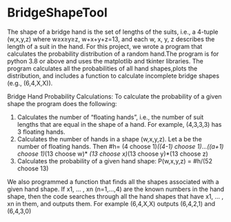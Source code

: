 # BridgeShapeTool
The shape of a bridge hand is the set of lengths of the suits, i.e., a 4-tuple (w,x,y,z) where w≥x≥y≥z, w+x+y+z=13, and each w, x, y, z describes the length of a suit in the hand. For this project, we wrote a program that calculates the probability distribution of a random hand.The program is for python 3.8 or above and uses the matplotlib and tkinter libraries. The program calculates all the probabilities of all hand shapes,plots the distribution, and includes a function to calculate incomplete bridge shapes (e.g., (6,4,X,X)).

 
Bridge Hand Probability Calculations:
To calculate the probability of a given shape the program does the following:
1. 	Calculates the number of “floating hands”, i.e., the number of suit lengths that are equal in the shape of a hand. For example, (4,3,3,3) has 3 floating hands. 
2.  Calculates the number of hands in a shape (w,x,y,z). Let a be the number of floating hands. Then
#h= (4 choose 1)*((4-1) choose 1)*…*((a+1) choose 1)*(13 choose w)*
*(13 choose x)*(13 choose y)*(13 choose z)
3.  Calculates the probability of a given hand shape:
P(w,x,y,z) = #h/(52 choose 13)

We also programmed a function that finds all the shapes associated with a given hand shape. If x1, … , xn (n=1,…,4) are the known numbers in the hand shape, then the code searches through all the hand shapes that have x1, … , xn in them, and outputs them. For example (6,4,X,X) outputs (6,4,2,1) and (6,4,3,0)
